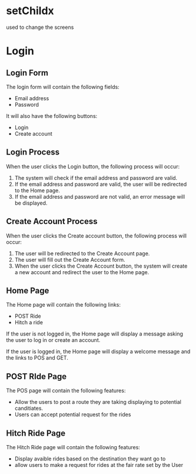 
# setChildx
used to change the screens

# Login

## Login Form

The login form will contain the following fields:

- Email address
- Password

It will also have the following buttons:

- Login
- Create account

## Login Process

When the user clicks the Login button, the following process will occur:

1. The system will check if the email address and password are valid.
2. If the email address and password are valid, the user will be redirected to the Home page.
3. If the email address and password are not valid, an error message will be displayed.

## Create Account Process

When the user clicks the Create account button, the following process will occur:

1. The user will be redirected to the Create Account page.
2. The user will fill out the Create Account form.
3. When the user clicks the Create Account button, the system will create a new account and redirect the user to the Home page.

## Home Page

The Home page will contain the following links:

- POST Ride
- Hitch a ride

If the user is not logged in, the Home page will display a message asking the user to log in or create an account.

If the user is logged in, the Home page will display a welcome message and the links to POS and GET.

## POST RIde Page

The POS page will contain the following features:

- Allow the users to post a route they are taking displaying to potential canditiates.
- Users can accept potential request for the rides

## Hitch Ride Page

The Hitch Ride page will contain the following features:

- Display avaible rides based on the destination they want go to
- allow users to make a request for rides at the fair rate set by the User